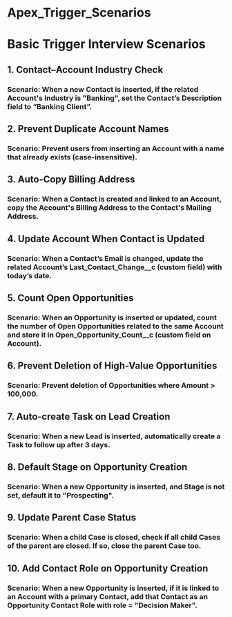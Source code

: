 # Apex_Trigger_Scenarios


# Basic Trigger Interview Scenarios
## 1. Contact–Account Industry Check
### Scenario: When a new Contact is inserted, if the related Account's Industry is "Banking", set the Contact’s Description field to “Banking Client”.

## 2. Prevent Duplicate Account Names
### Scenario: Prevent users from inserting an Account with a name that already exists (case-insensitive).

## 3. Auto-Copy Billing Address
### Scenario: When a Contact is created and linked to an Account, copy the Account's Billing Address to the Contact's Mailing Address.

## 4. Update Account When Contact is Updated
### Scenario: When a Contact’s Email is changed, update the related Account’s Last_Contact_Change__c (custom field) with today’s date.

## 5. Count Open Opportunities
### Scenario: When an Opportunity is inserted or updated, count the number of Open Opportunities related to the same Account and store it in Open_Opportunity_Count__c (custom field on Account).

## 6. Prevent Deletion of High-Value Opportunities
### Scenario: Prevent deletion of Opportunities where Amount > 100,000.

## 7. Auto-create Task on Lead Creation
### Scenario: When a new Lead is inserted, automatically create a Task to follow up after 3 days.

## 8. Default Stage on Opportunity Creation
### Scenario: When a new Opportunity is inserted, and Stage is not set, default it to "Prospecting".

## 9. Update Parent Case Status
### Scenario: When a child Case is closed, check if all child Cases of the parent are closed. If so, close the parent Case too.

## 10. Add Contact Role on Opportunity Creation
### Scenario: When a new Opportunity is inserted, if it is linked to an Account with a primary Contact, add that Contact as an Opportunity Contact Role with role = "Decision Maker".
